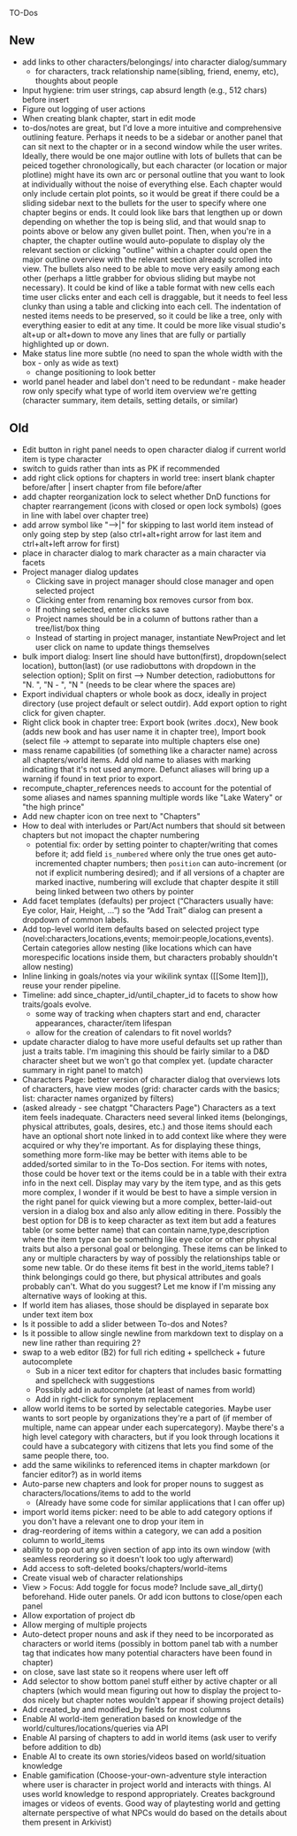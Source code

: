 TO-Dos
## New
* add links to other characters/belongings/ into character dialog/summary
  * for characters, track relationship name(sibling, friend, enemy, etc), thoughts about people
* Input hygiene: trim user strings, cap absurd length (e.g., 512 chars) before insert
* Figure out logging of user actions
* When creating blank chapter, start in edit mode
* to-dos/notes are great, but I'd love a more intuitive and comprehensive outlining feature. Perhaps it needs to be a sidebar or another panel that can sit next to the chapter or in a second window while the user writes. Ideally, there would be one major outline with lots of bullets that can be peiced together chronologically, but each character (or location or major plotline) might have its own arc or personal outline that you want to look at individually without the noise of everything else. Each chapter would only include certain plot points, so it would be great if there could be a sliding sidebar next to the bullets for the user to specify where one chapter begins or ends. It could look like bars that lengthen up or down depending on whether the top is being slid, and that would snap to points above or below any given bullet point. Then, when you're in a chapter, the chapter outline would auto-populate to display oly the relevant section or clicking "outline" within a chapter could open the major outline overview with the relevant section already scrolled into view. The bullets also need to be able to move very easily among each other (perhaps a little grabber for obvious sliding but maybe not necessary). It could be kind of like a table format with new cells each time user clicks enter and each cell is draggable, but it needs to feel less clunky than using a table and clicking into each cell. The indentation of nested items needs to be preserved, so it could be like a tree, only with everything easier to edit at any time. It could be more like visual studio's alt+up or alt+down to move any lines that are fully or partially highlighted up or down.
* Make status line more subtle (no need to span the whole width with the box - only as wide as text)
  * change positioning to look better
* world panel header and label don't need to be redundant - make header row only specify what type of world item overview we're getting (character summary, item details, setting details, or similar)
## Old
* Edit button in right panel needs to open character dialog if current world item is type character
* switch to guids rather than ints as PK if recommended
* add right click options for chapters in world tree: insert blank chapter before/after | insert chapter from file before/after
* add chapter reorganization lock to select whether DnD functions for chapter rearrangement (icons with closed or open lock symbols) (goes in line with label over chapter tree)
* add arrow symbol like "-->|" for skipping to last world item instead of only going step by step (also ctrl+alt+right arrow for last item and ctrl+alt+left arrow for first)
* place in character dialog to mark character as a main character via facets
* Project manager dialog updates
  * Clicking save in project manager should close manager and open selected project
  * Clicking enter from renaming box removes cursor from box.
  * If nothing selected, enter clicks save
  * Project names should be in a column of buttons rather than a tree/list/box thing
  * Instead of starting in project manager, instantiate NewProject and let user click on name to update things themselves
* bulk import dialog: Insert line should have button(first), dropdown(select location), button(last) (or use radiobuttons with dropdown in the selection option); Split on first --> Number detection, radiobuttons for "N. ", "N - ", "N " (needs to be clear where the spaces are)
* Export individual chapters or whole book as docx, ideally in project directory (use project default or select outdir). Add export option to right click for given chapter.
* Right click book in chapter tree: Export book (writes .docx), New book (adds new book and has user name it in chapter tree), Import book (select file -> attempt to separate into multiple chapters else one)
* mass rename capabilities (of something like a character name) across all chapters/world items. Add old name to aliases with marking indicating that it's not used anymore. Defunct aliases will bring up a warning if found in text prior to export.
* recompute_chapter_references needs to account for the potential of some aliases and names spanning multiple words like "Lake Watery" or "the high prince"
* Add new chapter icon on tree next to "Chapters"
* How to deal with interludes or Part/Act numbers that should sit between chapters but not imopact the chapter numbering
  * potential fix: order by setting pointer to chapter/writing that comes before it; add field `is_numbered` where only the true ones get auto-incremented chapter numbers; then `position` can auto-increment (or not if explicit numbering desired); and if all versions of a chapter are marked inactive, numbering will exclude that chapter despite it still being linked between two others by pointer
* Add facet templates (defaults) per project (“Characters usually have: Eye color, Hair, Height, …”) so the “Add Trait” dialog can present a dropdown of common labels.
* Add top-level world item defaults based on selected project type (novel:characters,locations,events; memoir:people,locations,events). Certain categories allow nesting (like locations which can have morespecific locations inside them, but characters probably shouldn't allow nesting)
* Inline linking in goals/notes via your wikilink syntax ([[Some Item]]), reuse your render pipeline.
* Timeline: add since_chapter_id/until_chapter_id to facets to show how traits/goals evolve.
  * some way of tracking when chapters start and end, character appearances, character/item lifespan
  * allow for the creation of calendars to fit novel worlds?
* update character dialog to have more useful defaults set up rather than just a traits table. I'm imagining this should be fairly similar to a D&D character sheet but we won't go that complex yet. (update character summary in right panel to match)
* Characters Page:
  better version of character dialog that overviews lots of characters, have view modes (grid: character cards with the basics; list: character names organized by filters)
* (asked already - see chatgpt "Characters Page") Characters as a text item feels inadequate. Characters need several linked items (belongings, physical attributes, goals, desires, etc.) and those items should each have an optional short note linked in to add context like where they were acquired or why they're important. As for displaying these things, something more form-like may be better with items able to be added/sorted similar to in the To-Dos section. For items with notes, those could be hover text or the items could be in a table with their extra info in the next cell. Display may vary by the item type, and as this gets more complex, I wonder if it would be best to have a simple version in the right panel for quick viewing but a more complex, better-laid-out version in a dialog box and also anly allow editing in there. Possibly the best option for DB is to keep character as text item but add a features table (or some better name) that can contain name,type,description where the item type can be something like eye color or other physical traits but also a personal goal or belonging. These items can be linked to any or multiple characters by way of possibly the relationships table or some new table. Or do these items fit best in the world_items table? I think belongings could go there, but physical attributes and goals probably can't. What do you suggest? Let me know if I'm missing any alternative ways of looking at this.
* If world item has aliases, those should be displayed in separate box under text item box
* Is it possible to add a slider between To-dos and Notes?
* Is it possible to allow single newline from markdown text to display on a new line rather than requiring 2?
* swap to a web editor (B2) for full rich editing + spellcheck + future autocomplete
    * Sub in a nicer text editor for chapters that includes basic formatting and spellcheck with suggestions
    * Possibly add in autocomplete (at least of names from world)
    * Add in right-click for synonym replacement
* allow world items to be sorted by selectable categories. Maybe user wants to sort people by organizations they're a part of (if member of multiple, name can appear under each supercategory). Maybe there's a high level category with characters, but if you look through locations it could have a subcategory with citizens that lets you find some of the same people there, too.
* add the same wikilinks to referenced items in chapter markdown (or fancier editor?) as in world items
* Auto-parse new chapters and look for proper nouns to suggest as characters/locations/items to add to the world
  * (Already have some code for similar appliications that I can offer up)
* import world items picker: need to be able to add category options if you don't have a relevant one to drop your item in
* drag-reordering of items within a category, we can add a position column to world_items
* ability to pop out any given section of app into its own window (with seamless reordering so it doesn't look too ugly afterward)
* Add access to soft-deleted books/chapters/world-items
* Create visual web of character relationships
* View > Focus: Add toggle for focus mode? Include save_all_dirty() beforehand. Hide outer panels. Or add icon buttons to close/open each panel
* Allow exportation of project db
* Allow merging of multiple projects
* Auto-detect proper nouns and ask if they need to be incorporated as characters or world items (possibly in bottom panel tab with a number tag that indicates how many potential characters have been found in chapter)
* on close, save last state so it reopens where user left off
* Add selector to show bottom panel stuff either by active chapter or all chapters (which would mean figuring out how to display the project to-dos nicely but chapter notes wouldn't appear if showing project details)
* Add created_by and modified_by fields for most columns
* Enable AI world-item generation based on knowledge of the world/cultures/locations/queries via API
* Enable AI parsing of chapters to add in world items (ask user to verify before addition to db)
* Enable AI to create its own stories/videos based on world/situation knowledge
* Enable gamification (Choose-your-own-adventure style interaction where user is character in project world and interacts with things. AI uses world knowledge to respond appropriately. Creates background images or videos of events. Good way of playtesting world and getting alternate perspective of what NPCs would do based on the details about them present in Arkivist)